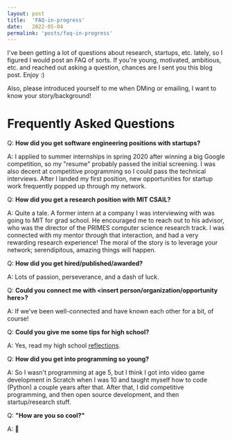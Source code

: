 ```yaml
---
layout: post
title:  'FAQ-in-progress'
date:   2022-05-04
permalink: 'posts/faq-in-progress'
---
```


I've been getting a lot of questions about research, startups, etc. lately, so I figured I would post an FAQ of sorts. If you're young, motivated, ambitious, etc. and reached out asking a question, chances are I sent you this blog post. Enjoy :)

Also, please introduced yourself to me when DMing or emailing, I want to know your story/background!

# Frequently Asked Questions
Q: __How did you get software engineering positions with startups?__

A: I applied to summer internships in spring 2020 after winning a big Google competition, so my "resume" probably passed the initial screening. I was also decent at competitive programming so I could pass the technical interviews. After I landed my first position, new opportunities for startup work frequently popped up through my network.

Q: __How did you get a research position with MIT CSAIL?__

A: Quite a tale. A former intern at a company I was interviewing with was going to MIT for grad school. He encouraged me to reach out to his advisor, who was the director of the PRIMES computer science research track. I was connected with my mentor through that interaction, and had a very rewarding research experience! The moral of the story is to leverage your network; serendipitous, amazing things will happen.

Q: __How did you get hired/published/awarded?__

A: Lots of passion, perseverance, and a dash of luck.

Q: __Could you connect me with <insert person/organization/opportunity here>?__

A: If we've been well-connected and have known each other for a bit, of course!

Q: __Could you give me some tips for high school?__

A: Yes, read my high school [reflections](/posts/high-school-reflections.html).

Q: __How did you get into programming so young?__

A: So I wasn't programming at age 5, but I think I got into video game development in Scratch when I was 10 and taught myself how to code (Python) a couple years after that. After that, I did competitive programming, and then open source development, and then startup/research stuff.

Q: __"How are you so cool?"__

A: 🦧
